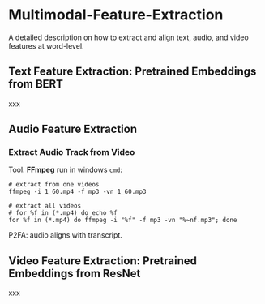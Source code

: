 # Multimodal-Feature-Extraction
A detailed description on how to extract and align text, audio, and video features at word-level.

## Text Feature Extraction: Pretrained Embeddings from BERT
xxx

## Audio Feature Extraction
### Extract Audio Track from Video
Tool: **FFmpeg** run in windows `cmd`:
```
# extract from one videos
ffmpeg -i 1_60.mp4 -f mp3 -vn 1_60.mp3

# extract all videos
# for %f in (*.mp4) do echo %f
for %f in (*.mp4) do ffmpeg -i "%f" -f mp3 -vn "%~nf.mp3"; done
```

P2FA: audio aligns with transcript.

## Video Feature Extraction: Pretrained Embeddings from ResNet
xxx
